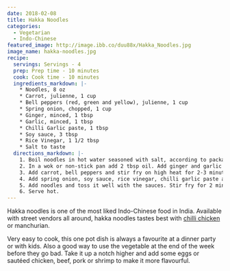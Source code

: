 ```yaml
---
date: 2018-02-08
title: Hakka Noodles
categories:
  - Vegetarian
  - Indo-Chinese
featured_image: http://image.ibb.co/duu88x/Hakka_Noodles.jpg
image_name: hakka-noodles.jpg
recipe:
  servings: Servings - 4
  prep: Prep time - 10 minutes
  cook: Cook time - 10 minutes
  ingredients_markdown: |-
    * Noodles, 8 oz
    * Carrot, julienne, 1 cup
    * Bell peppers (red, green and yellow), julienne, 1 cup
    * Spring onion, chopped, 1 cup 
    * Ginger, minced, 1 tbsp
    * Garlic, minced, 1 tbsp
    * Chilli Garlic paste, 1 tbsp
    * Soy sauce, 3 tbsp
    * Rice Vinegar, 1 1/2 tbsp
    * Salt to taste
  directions_markdown: |-
    1. Boil noodles in hot water seasoned with salt, according to package instructions. Rinse with cold water in a colander. Add 1 tsp oil so that noodles don’t stick to each other.
    2. In a wok or non-stick pan add 2 tbsp oil. Add ginger and garlic and fry for a minute on high flame.
    3. Add carrot, bell peppers and stir fry on high heat for 2-3 minutes. Do not overcook the vegetables.
    4. Add spring onion, soy sauce, rice vinegar, chilli garlic paste and salt and mix well. 
    5. Add noodles and toss it well with the sauces. Stir fry for 2 minutes. 
    6. Serve hot.
---
```

Hakka noodles is one of the most liked Indo-Chinese food in India. Available with street vendors all around, hakka noodles tastes best with [chilli chicken](https://www.spicesandmix.com/non-vegetarian/2018/01/31/chilli-chicken/) or manchurian. 

Very easy to cook, this one pot dish is always a favourite at a dinner party or with kids. Also a good way to use the vegetable at the end of the week before they go bad. Take it up a notch higher and add some eggs or sautéed chicken, beef, pork or shrimp to make it more flavourful. 
